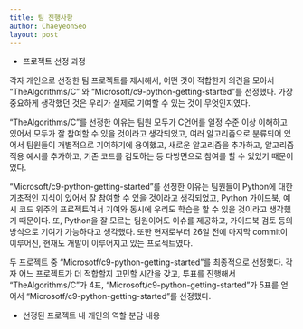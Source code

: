 ```yaml
---
title: 팀 진행사항
author: ChaeyeonSeo
layout: post
---
```

- 프로젝트 선정 과정

 각자 개인으로 선정한 팀 프로젝트를 제시해서, 어떤 것이 적합한지 의견을 모아서 “TheAlgorithms/C” 와 “Microsoft/c9-python-getting-started”를 선정했다. 가장 중요하게 생각했던 것은 우리가 실제로 기여할 수 있는 것이 무엇인지였다. 

“TheAlgorithms/C”를 선정한 이유는 팀원 모두가 C언어를 일정 수준 이상 이해하고 있어서 모두가 잘 참여할 수 있을 것이라고 생각되었고, 여러 알고리즘으로 분류되어 있어서 팀원들이 개별적으로 기여하기에 용이했고, 새로운 알고리즘을 추가하고, 알고리즘 적용 예시를 추가하고, 기존 코드를 검토하는 등 다방면으로 참여를 할 수 있었기 때문이었다.

“Microsoft/c9-python-getting-started”를 선정한 이유는 팀원들이 Python에 대한 기초적인 지식이 있어서 잘 참여할 수 있을 것이라고 생각되었고, Python 가이드북, 예시 코드 위주의 프로젝트여서 기여와 동시에 우리도 학습을 할 수 있을 것이라고 생각했기 때문이다. 또, Python을 잘 모르는 팀원이어도 이슈를 제공하고, 가이드북 검토 등의 방식으로 기여가 가능하다고 생각했다. 또한 현재로부터 26일 전에 마지막 commit이 이루어진, 현재도 개발이 이루어지고 있는 프로젝트였다. 

두 프로젝트 중 “Microsotf/c9-python-getting-started”를 최종적으로 선정했다. 각자 어느 프로젝트가 더 적합할지 고민할 시간을 갖고, 투표를 진행해서 “TheAlgorithms/C”가 4표, “Microsoft/c9-python-getting-started”가 5표를 얻어서 “Microsotf/c9-python-getting-started”를 선정했다.

- 선정된 프로젝트 내 개인의 역할 분담 내용
